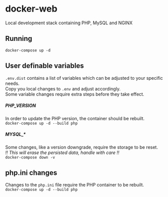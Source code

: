 # docker-web
Local development stack containing PHP, MySQL and NGINX

## Running
`docker-compose up -d`

## User definable variables
`.env.dist` contains a list of variables which can be adjusted to your specific needs.  
Copy you local changes to `.env` and adjust accordingly.  
Some variable changes require extra steps before they take effect. 

##### PHP_VERSION
In order to update the PHP version, the container should be rebuilt.  
`docker-compose up -d --build php` 

##### MYSQL_*
Some changes, like a version downgrade, require the storage to be reset.  
*!! This will erase the persisted data, handle with care !!*  
`docker-compose down -v`

## php.ini changes
Changes to the `php.ini` file require the PHP container to be rebuilt.  
`docker-compose up -d --build php`
